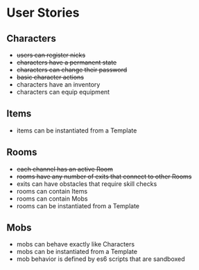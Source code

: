 # User Stories

## Characters

* ~~users can register nicks~~
* ~~characters have a permanent state~~
* ~~characters can change their password~~
* ~~basic character actions~~
* characters have an inventory
* characters can equip equipment


## Items

* items can be instantiated from a Template

   
## Rooms

* ~~each channel has an active Room~~
* ~~rooms have any number of exits that connect to other Rooms~~
* exits can have obstacles that require skill checks 
* rooms can contain Items
* rooms can contain Mobs
* rooms can be instantiated from a Template


## Mobs

* mobs can behave exactly like Characters
* mobs can be instantiated from a Template
* mob behavior is defined by es6 scripts that are sandboxed


